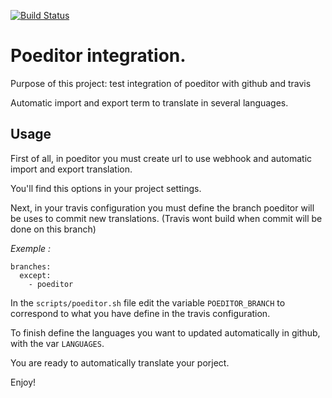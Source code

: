 [![Build Status](https://travis-ci.org/JMartelot/test-poeditor.svg?branch=master)](https://travis-ci.org/JMartelot/test-poeditor)

# Poeditor integration.

Purpose of this project: test integration of poeditor with github and travis

Automatic import and export term to translate in several languages.


## Usage

First of all, in poeditor you must create url to use webhook and automatic import and export translation.

You'll find this options in your project settings.

Next, in your travis configuration you must define the branch poeditor will be uses to commit new translations. (Travis wont build when commit will be done on this branch)

*Exemple :*

```
branches:
  except:
    - poeditor
```

In the `scripts/poeditor.sh` file edit the variable `POEDITOR_BRANCH` to correspond to what you have define in the travis configuration.

To finish define the languages you want to updated automatically in github, with the var `LANGUAGES`.

You are ready to automatically translate your porject.

Enjoy!
